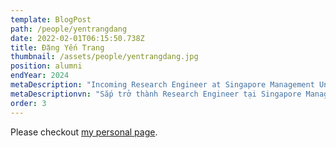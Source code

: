```yaml
---
template: BlogPost
path: /people/yentrangdang
date: 2022-02-01T06:15:50.738Z
title: Đặng Yến Trang
thumbnail: /assets/people/yentrangdang.jpg
position: alumni
endYear: 2024
metaDescription: "Incoming Research Engineer at Singapore Management University"
metaDescriptionvn: "Sắp trở thành Research Engineer tại Singapore Management University"
order: 3
---
```


Please checkout [my personal page](https://users.soict.hust.edu.vn/thanghq/?fbclid=IwAR2VaQ-JSrqiP-WFBaP8wqQMsfEwQ9ep10KAqNoQY63w2lZWPJuHPdgT8kQ).
